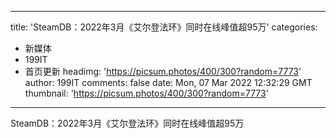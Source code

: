 
---
title: 'SteamDB：2022年3月《艾尔登法环》同时在线峰值超95万'
categories: 
 - 新媒体
 - 199IT
 - 首页更新
headimg: 'https://picsum.photos/400/300?random=7773'
author: 199IT
comments: false
date: Mon, 07 Mar 2022 12:32:29 GMT
thumbnail: 'https://picsum.photos/400/300?random=7773'
---

<div>   
SteamDB：2022年3月《艾尔登法环》同时在线峰值超95万  
</div>
            